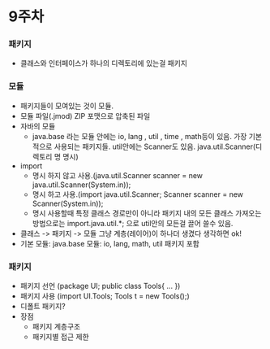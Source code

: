 # 9주차

### 패키지

- 클래스와 인터페이스가 하나의 디렉토리에 있는걸 패키지

### 모듈

- 패키지들이 모여있는 것이 모듈.
- 모듈 파일(.jmod) ZIP 포맷으로 압축된 파일
- 자바의 모듈
  - java.base 라는 모듈 안에는 io, lang , util , time , math등이 있음. 가장 기본적으로 사용되는 패키지들. util안에는 Scanner도 있음. java.util.Scanner(디렉토리 명 명시)
- import
  - 명시 하지 않고 사용.(java.util.Scanner scanner = new java.util.Scanner(System.in));
  - 명시 하고 사용.(import java.util.Scanner; Scanner scanner = new Scanner(System.in));
  - 명시 사용할때 특정 클래스 경로만이 아니라 패키지 내의 모든 클래스 가져오는 방법으로는 import.java.util.\*; 으로 util안의 모든걸 끌어 쓸수 있음.
- 클래스 -> 패키지 -> 모듈 그냥 계층(레이어)이 하나더 생겼다 생각하면 ok!
- 기본 모듈: java.base 모듈: io, lang, math, util 패키지 포함

### 패키지

- 패키지 선언 (package UI; public class Tools{ ... })
- 패키지 사용 (import UI.Tools; Tools t = new Tools();)
- 디폴트 패키지?
- 장점
  - 패키지 계층구조
  - 패키지별 접근 제한
